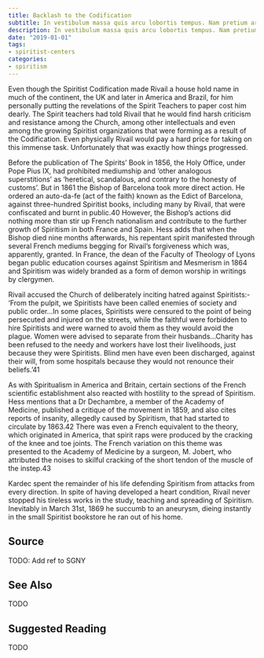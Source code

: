 ```yaml
---
title: Backlash to the Codification
subtitle: In vestibulum massa quis arcu lobortis tempus. Nam pretium arcu in odio vulputate luctus.
description: In vestibulum massa quis arcu lobortis tempus. Nam pretium arcu in odio vulputate luctus.
date: "2019-01-01"
tags:
- spiritist-centers
categories:
- spiritism
---
```


Even though the Spiritist Codification made Rivail a house hold name in much of the continent, the UK and later in America and Brazil, for him personally putting the revelations of the Spirit Teachers to paper cost him dearly. The Spirit teachers had told Rivail that he would find harsh criticism and resistance among the Church, among other intellectuals and even among the growing Spiritist organizations that were forming as a result of the Codification. Even physically Rivail would pay a hard price for taking on this immense task. Unfortunately that was exactly how things progressed.

Before the publication of The Spirits’ Book in 1856, the Holy Office, under Pope Pius IX, had prohibited mediumship and ‘other analogous superstitions’ as ‘heretical, scandalous, and contrary to the honesty of customs’. But in 1861 the Bishop of Barcelona took more direct action. He ordered an auto-da-fe (act of the faith) known as the Edict of Barcelona, against three-hundred Spiritist books, including many by Rivail, that were confiscated and burnt in public.40 However, the Bishop’s actions did nothing more than stir up French nationalism and contribute to the further growth of Spiritism in both France and Spain. Hess adds that when the Bishop died nine months afterwards, his repentant spirit manifested through several French mediums begging for Rivail’s forgiveness which was, apparently, granted. In France, the dean of the Faculty of Theology of Lyons began public education courses against Spiritism and Mesmerism in 1864 and Spiritism was widely branded as a form of demon worship in writings by clergymen.

Rivail accused the Church of deliberately inciting hatred against Spiritists:- ‘From the pulpit, we Spiritists have been called enemies of society and public order…In some places, Spiritists were censured to the point of being persecuted and injured on the streets, while the faithful were forbidden to hire Spiritists and were warned to avoid them as they would avoid the plague. Women were advised to separate from their husbands…Charity has been refused to the needy and workers have lost their livelihoods, just because they were Spiritists. Blind men have even been discharged, against their will, from some hospitals because they would not renounce their beliefs.’41

As with Spiritualism in America and Britain, certain sections of the French scientific establishment also reacted with hostility to the spread of Spiritism. Hess mentions that a Dr Dechambre, a member of the Academy of Medicine, published a critique of the movement in 1859, and also cites reports of insanity, allegedly caused by Spiritism, that had started to circulate by 1863.42 There was even a French equivalent to the theory, which originated in America, that spirit raps were produced by the cracking of the knee and toe joints. The French variation on this theme was presented to the Academy of Medicine by a surgeon, M. Jobert, who attributed the noises to skilful cracking of the short tendon of the muscle of the instep.43

Kardec spent the remainder of his life defending Spiritism from attacks from every direction. In spite of having developed a heart condition, Rivail never stopped his tireless works in the study, teaching and spreading of Spiritism. Inevitably in March 31st, 1869 he succumb to an aneurysm, dieing instantly in the small Spiritist bookstore he ran out of his home.

## Source
TODO: Add ref to SGNY

## See Also
TODO


## Suggested Reading
TODO

